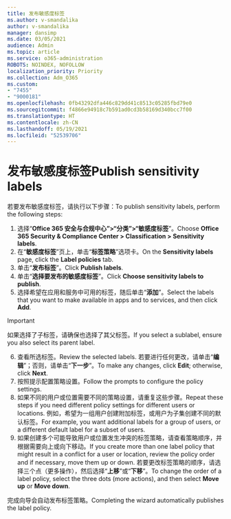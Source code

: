 ```yaml
---
title: 发布敏感度标签
ms.author: v-smandalika
author: v-smandalika
manager: dansimp
ms.date: 03/05/2021
audience: Admin
ms.topic: article
ms.service: o365-administration
ROBOTS: NOINDEX, NOFOLLOW
localization_priority: Priority
ms.collection: Adm_O365
ms.custom:
- "7455"
- "9000181"
ms.openlocfilehash: 0fb43292dfa446c829dd41c8513c05285fbd79e0
ms.sourcegitcommit: f4866e94918c7b591ad0cd3b58169d340bcc7f00
ms.translationtype: HT
ms.contentlocale: zh-CN
ms.lasthandoff: 05/19/2021
ms.locfileid: "52539706"
---
```

# <a name="publish-sensitivity-labels"></a><span data-ttu-id="c2f4b-102">发布敏感度标签</span><span class="sxs-lookup"><span data-stu-id="c2f4b-102">Publish sensitivity labels</span></span>

<span data-ttu-id="c2f4b-103">若要发布敏感度标签，请执行以下步骤：</span><span class="sxs-lookup"><span data-stu-id="c2f4b-103">To publish sensitivity labels, perform the following steps:</span></span>

1. <span data-ttu-id="c2f4b-104">选择“**Office 365 安全与合规中心”>“分类”>“敏感度标签**”。</span><span class="sxs-lookup"><span data-stu-id="c2f4b-104">Choose **Office 365 Security & Compliance Center > Classification > Sensitivity labels**.</span></span>
2. <span data-ttu-id="c2f4b-105">在“**敏感度标签**”页上，单击“**标签策略**”选项卡。</span><span class="sxs-lookup"><span data-stu-id="c2f4b-105">On the **Sensitivity labels** page, click the **Label policies** tab.</span></span>
3. <span data-ttu-id="c2f4b-106">单击“**发布标签**”。</span><span class="sxs-lookup"><span data-stu-id="c2f4b-106">Click **Publish labels**.</span></span>
4. <span data-ttu-id="c2f4b-107">单击“**选择要发布的敏感度标签**”。</span><span class="sxs-lookup"><span data-stu-id="c2f4b-107">Click **Choose sensitivity labels to publish**.</span></span> 
5. <span data-ttu-id="c2f4b-108">选择希望在应用和服务中可用的标签，随后单击“**添加**”。</span><span class="sxs-lookup"><span data-stu-id="c2f4b-108">Select the labels that you want to make available in apps and to services, and then click **Add**.</span></span>
> [!IMPORTANT]
> <span data-ttu-id="c2f4b-109">如果选择了子标签，请确保也选择了其父标签。</span><span class="sxs-lookup"><span data-stu-id="c2f4b-109">If you select a sublabel, ensure you also select its parent label.</span></span>
6. <span data-ttu-id="c2f4b-110">查看所选标签。</span><span class="sxs-lookup"><span data-stu-id="c2f4b-110">Review the selected labels.</span></span> <span data-ttu-id="c2f4b-111">若要进行任何更改，请单击“**编辑**”；否则，请单击“**下一步**”。</span><span class="sxs-lookup"><span data-stu-id="c2f4b-111">To make any changes, click **Edit**; otherwise, click **Next**.</span></span>
7. <span data-ttu-id="c2f4b-112">按照提示配置策略设置。</span><span class="sxs-lookup"><span data-stu-id="c2f4b-112">Follow the prompts to configure the policy settings.</span></span>
8. <span data-ttu-id="c2f4b-113">如果不同的用户或位置需要不同的策略设置，请重复这些步骤。</span><span class="sxs-lookup"><span data-stu-id="c2f4b-113">Repeat these steps if you need different policy settings for different users or locations.</span></span> <span data-ttu-id="c2f4b-114">例如，希望为一组用户创建附加标签，或用户为子集创建不同的默认标签。</span><span class="sxs-lookup"><span data-stu-id="c2f4b-114">For example, you want additional labels for a group of users, or a different default label for a subset of users.</span></span>
9. <span data-ttu-id="c2f4b-115">如果创建多个可能导致用户或位置发生冲突的标签策略，请查看策略顺序，并根据需要向上或向下移动。</span><span class="sxs-lookup"><span data-stu-id="c2f4b-115">If you create more than one label policy that might result in a conflict for a user or location, review the policy order and if necessary, move them up or down.</span></span> <span data-ttu-id="c2f4b-116">若要更改标签策略的顺序，请选择三个点（更多操作），然后选择“**上移**”或“**下移**”。</span><span class="sxs-lookup"><span data-stu-id="c2f4b-116">To change the order of a label policy, select the three dots (more actions), and then select **Move up** or **Move down**.</span></span>

<span data-ttu-id="c2f4b-117">完成向导会自动发布标签策略。</span><span class="sxs-lookup"><span data-stu-id="c2f4b-117">Completing the wizard automatically publishes the label policy.</span></span>

